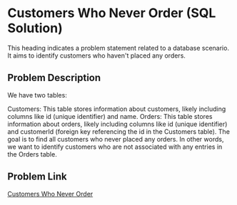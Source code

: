 # Customers Who Never Order (SQL Solution)
This heading indicates a problem statement related to a database scenario. It aims to identify customers who haven't placed any orders.

## Problem Description
We have two tables:

Customers: This table stores information about customers, likely including columns like id (unique identifier) and name.
Orders: This table stores information about orders, likely including columns like id (unique identifier) and customerId (foreign key referencing the id in the Customers table).
The goal is to find all customers who never placed any orders. In other words, we want to identify customers who are not associated with any entries in the Orders table.

## Problem Link
[Customers Who Never Order](https://leetcode.com/problems/customers-who-never-order/description/)